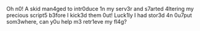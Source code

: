 Oh n0! A skid man4ged to intr0duce 1n my serv3r and s7arted 4ltering my precious script5 b3fore I kick3d them 0ut! Luck1ly I had stor3d 4n 0u7put som3where, can y0u help m3 retr1eve my fl4g?
